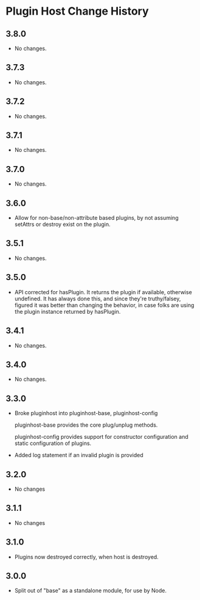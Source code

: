 Plugin Host Change History
==========================

3.8.0
-----

  * No changes.

3.7.3
-----

* No changes.

3.7.2
-----

* No changes.

3.7.1
-----

* No changes.

3.7.0
-----

* No changes.

3.6.0
-----

  * Allow for non-base/non-attribute based plugins, by not assuming setAttrs or destroy exist
    on the plugin.

3.5.1
-----

  * No changes.

3.5.0
-----

  * API corrected for hasPlugin. It returns the plugin if available, otherwise undefined.
    It has always done this, and since they're truthy/falsey, figured it was better than
    changing the behavior, in case folks are using the plugin instance returned by hasPlugin.

3.4.1
-----

  * No changes.

3.4.0
-----

  * No changes.

3.3.0
-----

  * Broke pluginhost into pluginhost-base, pluginhost-config

    pluginhost-base provides the core plug/unplug methods.

    pluginhost-config provides support for constructor configuration
    and static configuration of plugins.

  * Added log statement if an invalid plugin is provided

3.2.0
-----

  * No changes

3.1.1
-----

  * No changes

3.1.0
-----

  * Plugins now destroyed correctly, when host is destroyed.

3.0.0
-----

  * Split out of "base" as a standalone module, for use by Node.
